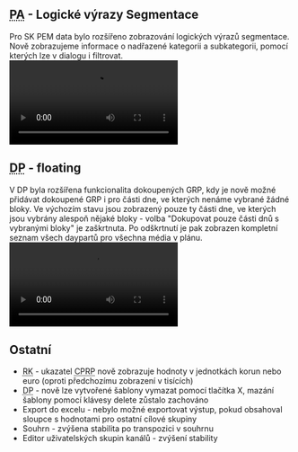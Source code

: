 ﻿---
categories: [fenix]
layout: fenix
---
## <abbr title="Post analýza">PA</abbr> - Logické výrazy Segmentace
Pro SK PEM data bylo rozšířeno zobrazování logických výrazů segmentace. Nově zobrazujeme informace o nadřazené kategorii a subkategorii, pomocí kterých lze v dialogu i filtrovat.
<video src="{{site.url}}/data/segmentace_SK.mp4" type="video/mp4" controls></video>

## <abbr title="Detailní plán">DP</abbr> - floating 
V DP byla rozšířena funkcionalita dokoupených GRP, kdy je nově možné přidávat dokoupené GRP i pro části dne, ve kterých nenáme vybrané žádné bloky. 
Ve výchozím stavu jsou zobrazený pouze ty části dne, ve kterých jsou vybrány alespoň nějaké bloky - volba "Dokupovat pouze části dnů s vybranými bloky" je zaškrtnuta.
Po odškrtnutí je pak zobrazen kompletní seznam všech daypartů pro všechna média v plánu.
<video src="{{site.url}}/data/DP_floating.mp4" type="video/mp4" controls></video>

## Ostatní
<ul><li><abbr title="Reachové křivky">RK</abbr> - ukazatel <abbr title="Cost Per Reach Point">CPRP</abbr> nově zobrazuje hodnoty v jednotkách korun nebo euro (oproti předchozímu zobrazení v tisících)</li>
<li><abbr title="Detailní plán">DP</abbr> - nově lze vytvořené šablony vymazat pomocí tlačítka X, mazání šablony pomocí klávesy delete zůstalo zachováno</li>
<li>Export do excelu - nebylo možné exportovat výstup, pokud obsahoval sloupce s hodnotami pro ostatní cílové skupiny</li>
<li>Souhrn - zvýšena stabilita po transpozici v souhrnu</li>
<li>Editor uživatelských skupin kanálů - zvýšení stability</li></ul>
